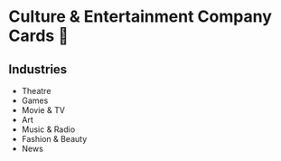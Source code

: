 # Culture & Entertainment Company Cards 🎨

## Industries

- Theatre
- Games
- Movie & TV
- Art
- Music & Radio
- Fashion & Beauty
- News
